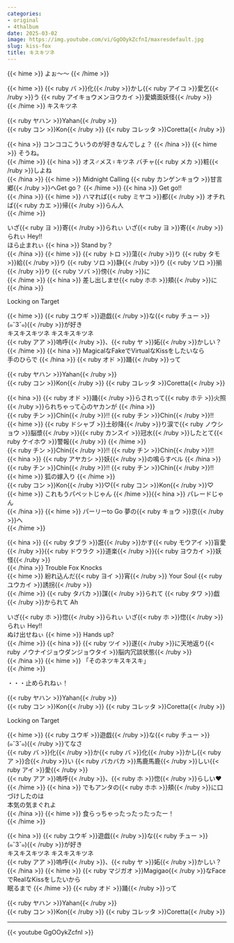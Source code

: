 ```yaml
---
categories:
- original
- 4thalbum
date: 2025-03-02
image: https://img.youtube.com/vi/GgOOykZcfnI/maxresdefault.jpg
slug: kiss-fox
title: キスキツネ
---
```




{{< hime >}}
よぉ～～
{{< /hime >}}

{{< hime >}}
{{< ruby バ >}}化{{< /ruby >}}かし{{< ruby アイコ >}}愛乞{{< /ruby >}}う {{< ruby アイキョウメンヨウカイ >}}愛嬌面妖怪{{< /ruby >}}  
{{< /hime >}}
キスキツネ  

{{< ruby ヤハン >}}Yahan{{< /ruby >}}  
{{< ruby コン >}}Kon{{< /ruby >}} {{< ruby コレッタ >}}Coretta{{< /ruby >}}  

{{< hina >}}
コンココこういうのが好きなんでしょ？
{{< /hina >}}
{{< hime >}}
そうね。  
{{< /hime >}}
{{< hina >}}
オス♂メス♀キツネ バチャ{{< ruby メカ >}}粧{{< /ruby >}}しよね  
{{< /hina >}}
{{< hime >}}
Midnight Calling {{< ruby カンゲンキョウ >}}甘言郷{{< /ruby >}}へGet go？ 
{{< /hime >}}
{{< hina >}}
Get go!!  
{{< /hina >}}
{{< hime >}}
ハマれば{{< ruby ミヤコ >}}都{{< /ruby >}} オチれば{{< ruby カエ >}}帰{{< /ruby >}}らん人  
{{< /hime >}}

いざ{{< ruby ヨ >}}寄{{< /ruby >}}られぃ いざ{{< ruby ヨ >}}寄{{< /ruby >}}られぃ Hey!!  
ほら止まれぃ 
{{< hina >}}
Stand by？  
{{< /hina >}}
{{< hime >}}
{{< ruby トロ >}}蕩{{< /ruby >}}り {{< ruby タモ >}}給{{< /ruby >}}り {{< ruby ソロ >}}静{{< /ruby >}}り {{< ruby ソロ >}}揃{{< /ruby >}}り {{< ruby ソバ >}}傍{{< /ruby >}}に  
{{< /hime >}}
{{< hina >}}
差し出しませ{{< ruby ホホ >}}頬{{< /ruby >}}に  
{{< /hina >}}

Locking on Target  

{{< hime >}}
{{< ruby ユウギ >}}遊戯{{< /ruby >}}な{{< ruby チュー >}}(๑ˇ3ˇ๑){{< /ruby >}}が好き  
キスキスキツネ キスキスキツネ  
{{< ruby アア >}}嗚呼{{< /ruby >}}、{{< ruby ヤ >}}妬{{< /ruby >}}かしい？  
{{< /hime >}}
{{< hina >}}
MagicalなFakeでVirtualなKissをしたいなら  
手のひらで 
{{< /hina >}}
{{< ruby オド >}}踊{{< /ruby >}}って  

{{< ruby ヤハン >}}Yahan{{< /ruby >}}  
{{< ruby コン >}}Kon{{< /ruby >}} {{< ruby コレッタ >}}Coretta{{< /ruby >}}  

{{< hina >}}
{{< ruby オド >}}踊{{< /ruby >}}らされって{{< ruby ホテ >}}火照{{< /ruby >}}られちゃって心のヤカンが 
{{< /hina >}}  
{{< ruby チン >}}Chin{{< /ruby >}}!! {{< ruby チン >}}Chin{{< /ruby >}}!!  
{{< hime >}}
{{< ruby ドシャブ >}}土砂降{{< /ruby >}}り涙で{{< ruby ノウショウ >}}脳漿{{< /ruby >}}{{< ruby カンスイ >}}冠水{{< /ruby >}}したとて{{< ruby ケイホウ >}}警報{{< /ruby >}} 
{{< /hime >}}  
{{< ruby チン >}}Chin{{< /ruby >}}!! {{< ruby チン >}}Chin{{< /ruby >}}!!  
{{< hina >}}
{{< ruby アヤカシ >}}妖{{< /ruby >}}の鳴らすベル
{{< /hina >}}  
{{< ruby チン >}}Chin{{< /ruby >}}!! {{< ruby チン >}}Chin{{< /ruby >}}!!  
{{< hime >}}
狐の嫁入り
{{< /hime >}}  
{{< ruby コン >}}Kon{{< /ruby >}}♡{{< ruby コン >}}Kon{{< /ruby >}}♡  
{{< hime >}}
これもうパペットじゃん 
{{< /hime >}}{{< hina >}}
パレードじゃん  
{{< /hina >}}
{{< hime >}}
パーリーto Go 
夢の{{< ruby キョウ >}}京{{< /ruby >}}へ  
{{< /hime >}}

{{< hina >}}
{{< ruby タブラ >}}誑{{< /ruby >}}かす{{< ruby モウアイ >}}盲愛{{< /ruby >}}{{< ruby ドウラク >}}道楽{{< /ruby >}}{{< ruby ヨウカイ >}}妖怪{{< /ruby >}}  
{{< /hina >}}
Trouble Fox Knocks  
{{< hime >}}
紛れ込んだ{{< ruby ヨイ >}}宵{{< /ruby >}} Your Soul {{< ruby ユウカイ >}}誘拐{{< /ruby >}}  
{{< /hime >}}
{{< ruby タバカ >}}謀{{< /ruby >}}られて {{< ruby タワ >}}戯{{< /ruby >}}かられて Ah  

いざ{{< ruby ホ >}}惚{{< /ruby >}}られぃ いざ{{< ruby ホ >}}惚{{< /ruby >}}られぃ Hey!!  
ぬけ出せねぃ {{< hime >}}
Hands up?  
{{< /hime >}}
{{< hina >}}
{{< ruby ツイ >}}遂{{< /ruby >}}に天地返り{{< ruby ノウナイジョウダンジョウタイ >}}脳内冗談状態{{< /ruby >}}  
{{< /hina >}}
{{< hime >}}
「そのネツキスキスキ」  
{{< /hime >}}

・・・止められねぃ！  

{{< ruby ヤハン >}}Yahan{{< /ruby >}}  
{{< ruby コン >}}Kon{{< /ruby >}} {{< ruby コレッタ >}}Coretta{{< /ruby >}}  

Locking on Target  

{{< hime >}}
{{< ruby ユウギ >}}遊戯{{< /ruby >}}な{{< ruby チュー >}}(๑ˇ3ˇ๑){{< /ruby >}}てなさ  
{{< ruby バ >}}化{{< /ruby >}}か{{< ruby バ >}}化{{< /ruby >}}かし{{< ruby ア >}}合{{< /ruby >}}い {{< ruby バカバカ >}}馬鹿馬鹿{{< /ruby >}}しい{{< ruby アイ >}}愛{{< /ruby >}}  
{{< ruby アア >}}嗚呼{{< /ruby >}}、{{< ruby ホ >}}惚{{< /ruby >}}らしい♥  
{{< /hime >}}
{{< hina >}}
でもアンタの{{< ruby ホホ >}}頬{{< /ruby >}}に口づけしたのは  
本気の気まぐれよ  
{{< /hina >}}
{{< hime >}}
食らっちゃったったったったー！  
{{< /hime >}}

{{< hina >}}
{{< ruby ユウギ >}}遊戯{{< /ruby >}}な{{< ruby チュー >}}(๑ˇ3ˇ๑){{< /ruby >}}が好き  
キスキスキツネ キスキスキツネ  
{{< ruby アア >}}嗚呼{{< /ruby >}}、{{< ruby ヤ >}}妬{{< /ruby >}}かしい？  
{{< /hina >}}
{{< hime >}}
{{< ruby マジガオ >}}Magigao{{< /ruby >}}なFaceでRealなKissをしたいから  
眠るまで
{{< /hime >}} 
{{< ruby オド >}}踊{{< /ruby >}}って  

{{< ruby ヤハン >}}Yahan{{< /ruby >}}  
{{< ruby コン >}}Kon{{< /ruby >}} {{< ruby コレッタ >}}Coretta{{< /ruby >}}  

---

{{< youtube GgOOykZcfnI >}}